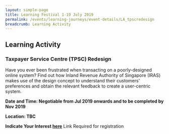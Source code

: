 ```yaml
---
layout: simple-page
title: Learning Festival 1-19 July 2019
permalink: /events/learning-journeys/event-details/LA_tpscredesign
breadcrumb: Learning Activity
---
```


## Learning Activity 
### Taxpayer Service Centre (TPSC) Redesign

Have you ever been frustrated when transacting on a poorly-designed online system? Find out how Inland Revenue Authority of Singapore (IRAS) makes use of the design concept to understand their customers' preferences and obtain the relevant feedback to create a user-centric system.

**Date and Time: Negotiable from Jul 2019 onwards and to be completed by Nov 2019**

**Location: TBC**

**Indicate Your Interest [here]()**
Link Required for registration
